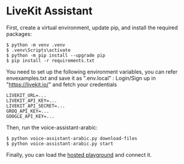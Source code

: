 # LiveKit Assistant

First, create a virtual environment, update pip, and install the required packages:

```
$ python -m venv .venv
$ .venv\Scripts\activate
$ python -m pip install --upgrade pip
$ pip install -r requirements.txt
```

You need to set up the following environment variables, you can refer envexamples.txt and save it as ".env.local" :
Login/Sign up in "https://livekit.io/" and fetch your credentials
```
LIVEKIT_URL=...
LIVEKIT_API_KEY=...
LIVEKIT_API_SECRET=...
GROQ_API_KEY=...
GOOGLE_API_KEY=...
```

Then, run the voice-assistant-arabic:

```
$ python voice-assistant-arabic.py download-files
$ python voice-assistant-arabic.py start
```

Finally, you can load the [hosted playground](https://agents-playground.livekit.io/) and connect it.
